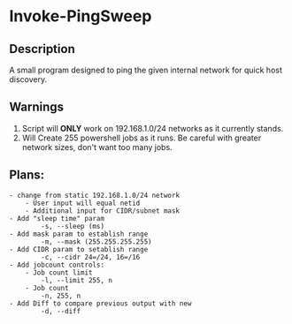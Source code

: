 # Invoke-PingSweep
## Description
A small program designed to ping the given internal network for quick host discovery.

## Warnings
1) Script will **ONLY** work on 192.168.1.0/24 networks as it currently stands.
2) Will Create 255 powershell jobs as it runs. Be careful with greater network sizes, don't want too many jobs.


## Plans:
    - change from static 192.168.1.0/24 network
        - User input will equal netid
        - Additional input for CIDR/subnet mask
    - Add "sleep time" param 
            -s, --sleep (ms)
    - Add mask param to establish range
            -m, --mask (255.255.255.255)
    - Add CIDR param to setablish range
            -c, --cidr 24=/24, 16=/16
    - Add jobcount controls:
        - Job count limit
            -l, --limit 255, n
        - Job count 
            -n, 255, n
    - Add Diff to compare previous output with new
            -d, --diff 


